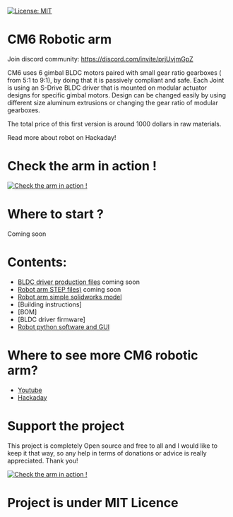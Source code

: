 
[![License: MIT](https://img.shields.io/badge/License-MIT-green.svg)](https://opensource.org/licenses/MIT)
# CM6 Robotic arm

Join discord community: https://discord.com/invite/prjUvjmGpZ

CM6 uses 6 gimbal BLDC motors paired with small gear ratio gearboxes ( from 5:1 to 9:1), by doing that it is passively compliant and safe. Each Joint is using an S-Drive BLDC driver that is mounted on modular actuator designs for specific gimbal motors. Design can be changed easily by using different size aluminum extrusions or changing the gear ratio of modular gearboxes.

The total price of this first version is around 1000 dollars in raw materials.


Read more about robot on Hackaday!


# Check the arm in action !
[![Check the arm in action !](https://user-images.githubusercontent.com/30388414/125831651-ee87cd81-f69f-4bf7-a26f-48dccb63ba4c.jpg)](https://www.youtube.com/watch?v=Anlyy9rq5Yk)

# Where to start ? 

Coming soon

# Contents:

- [BLDC driver production files]() coming soon
- [Robot arm STEP files)]() coming soon
- [Robot arm simple solidworks model](https://github.com/PCrnjak/Faze4-Robotic-arm/blob/master/Assembly%20instructions%203.0.pdf)
- [Building instructions]
- [BOM]
- [BLDC driver firmware]
- [Robot python software and GUI](https://github.com/PCrnjak/CM6_control_software)

# Where to see more CM6 robotic arm?
- [Youtube](https://www.youtube.com/channel/UCp3sDRwVkbm7b2M-2qwf5aQ)
- [Hackaday](https://hackaday.io/project/180588-cm6-compliant-3d-printed-robotic-arm)


# Support the project

This project is completely Open source and free to all and I would like to keep it that way, so any help 
in terms of donations or advice is really appreciated. Thank you!

[![Check the arm in action !](https://user-images.githubusercontent.com/30388414/86798915-a036ba00-c071-11ea-824d-4456f2cdf797.png)](https://paypal.me/PCrnjak?locale.x=en_US)

# Project is under MIT Licence
